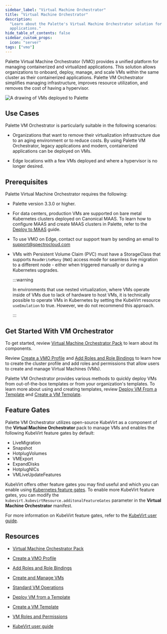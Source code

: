```yaml
---
sidebar_label: "Virtual Machine Orchestrator"
title: "Virtual Machine Orchestrator"
description:
  "Learn about the Palette's Virtual Machine Orchestrator solution for managing containerized and virtualized
  applications."
hide_table_of_contents: false
sidebar_custom_props:
  icon: "server"
tags: ["vmo"]
---
```


Palette Virtual Machine Orchestrator (VMO) provides a unified platform for managing containerized and virtualized
applications. This solution allows organizations to onboard, deploy, manage, and scale VMs within the same cluster as
their containerized applications. Palette VM Orchestrator simplifies managing infrastructure, improves resource
utilization, and removes the cost of having a hypervisor.

![A drawing of VMs deployed to Palette](/docs_vm-mangement_vmo-diagram.webp)

## Use Cases

Palette VM Orchestrator is particularly suitable in the following scenarios:

- Organizations that want to remove their virtualization infrastructure due to an aging environment or to reduce costs.
  By using Palette VM Orchestrator, legacy applications and modern, containerized applications can be deployed on VMs.

- Edge locations with a few VMs deployed and where a hypervisor is no longer desired.

## Prerequisites

Palette Virtual Machine Orchestrator requires the following:

- Palette version 3.3.0 or higher.

- For data centers, production VMs are supported on bare metal Kubernetes clusters deployed on Canonical MAAS. To learn
  how to configure MAAS and create MAAS clusters in Palette, refer to the
  [Deploy to MAAS](../clusters/data-center/maas/create-manage-maas-clusters.md) guide.

- To use VMO on Edge, contact our support team by sending an email to
  [support@spectrocloud.com](mailto:support@spectrocloud.com)

- VMs with Persistent Volume Claim (PVC) must have a StorageClass that supports `ReadWriteMany` (`RWX`) access mode for
  seamless live migration to a different node - either when triggered manually or during a Kubernetes upgrades.

  :::warning

  In environments that use nested virtualization, where VMs operate inside of VMs due to lack of hardware to host VMs,
  it is technically possible to operate VMs in Kubernetes by setting the KubeVirt resource `useEmulation` to true.
  However, we do not recommend this approach.

  :::

## Get Started With VM Orchestrator

To get started, review [Virtual Machine Orchestrator Pack](vm-packs-profiles/vm-packs-profiles.md) to learn about its
components.

Review [Create a VMO Profile](vm-packs-profiles/create-vmo-profile.md) and
[Add Roles and Role Bindings](vm-packs-profiles/add-roles-and-role-bindings.md) to learn how to create the cluster
profile and add roles and permissions that allow users to create and manage Virtual Machines (VMs).

Palette VM Orchestrator provides various methods to quickly deploy VMs from out-of-the-box templates or from your
organization's templates. To learn more about using and creating templates, review
[Deploy VM From a Template](create-manage-vm/standard-vm-operations/deploy-vm-from-template.md) and
[Create a VM Template](create-manage-vm/create-vm-template.md).

## Feature Gates

Palette VM Orchestrator utilizes open-source KubeVirt as a component of the **Virtual Machine Orchestrator** pack to
manage VMs and enables the following KubeVirt feature gates by default:

- LiveMigration
- Snapshot
- HotplugVolumes
- VMExport
- ExpandDisks
- HotplugNICs
- VMLiveUpdateFeatures

KubeVirt offers other feature gates you may find useful and which you can enable using
[Kubernetes feature gates](https://kubernetes.io/docs/reference/command-line-tools-reference/feature-gates/). To enable
more KubeVirt feature gates, you can modify the `kubevirt.kubevirtResource.additonalFeatureGates` parameter in the
**Virtual Machine Orchestrator** manifest.

For more information on KubeVirt feature gates, refer to the
[KubeVirt user guide](https://kubevirt.io/user-guide/cluster_admin/activating_feature_gates/).

## Resources

- [Virtual Machine Orchestrator Pack](vm-packs-profiles/vm-packs-profiles.md)

- [Create a VMO Profile](vm-packs-profiles/create-vmo-profile.md)

- [Add Roles and Role Bindings](vm-packs-profiles/add-roles-and-role-bindings.md)

- [Create and Manage VMs](create-manage-vm/create-manage-vm.md)

- [Standard VM Operations](create-manage-vm/standard-vm-operations/standard-vm-operations.md)

- [Deploy VM from a Template](create-manage-vm/standard-vm-operations/deploy-vm-from-template.md)

- [Create a VM Template](create-manage-vm/create-vm-template.md)

- [VM Roles and Permissions](vm-roles-permissions.md)

- [KubeVirt user guide](https://kubevirt.io/user-guide/)
